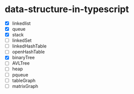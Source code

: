 # data-structure-in-typescript

- [x] linkedlist
- [x] queue
- [x] stack
- [ ] linkedSet
- [ ] linkedHashTable
- [ ] openHashTable
- [x] binaryTree 
- [ ] AVLTree
- [ ] heap
- [ ] pqueue
- [ ] tableGraph
- [ ] matrixGraph